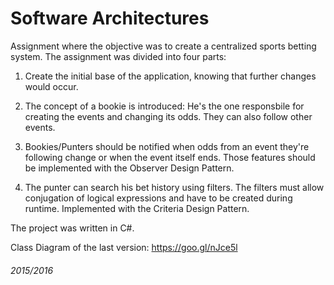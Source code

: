 # Software Architectures



Assignment where the objective was to create a centralized sports betting system.
The assignment was divided into four parts:

  1. Create the initial base of the application, knowing that further changes would occur.
  
  2. The concept of a bookie is introduced: He's the one responsbile for creating the events and changing its odds. 
  They can also follow other events.
  
  3. Bookies/Punters should be notified when odds from an event they're following change or when the event itself ends. 
  Those features should be implemented with the Observer Design Pattern.
  
  4.  The punter can search his bet history using filters. The filters must allow conjugation of logical expressions and have to be created during runtime.
      Implemented with the Criteria Design Pattern.



The project was written in C#.


Class Diagram of the last version: https://goo.gl/nJce5l

###### 2015/2016


